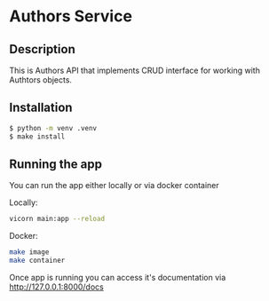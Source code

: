 # Authors Service

## Description

This is Authors API that implements CRUD interface for working with Authtors objects.

## Installation

```bash
$ python -m venv .venv
$ make install
```

## Running the app

You can run the app either locally or via docker container

Locally:

```bash
vicorn main:app --reload
```

Docker:

```bash
make image
make container
```

Once app is running you can access it's documentation via http://127.0.0.1:8000/docs

